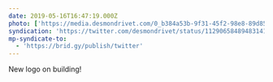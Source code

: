```yaml
---
date: 2019-05-16T16:47:19.000Z
photo: ['https://media.desmondrivet.com/0_b384a53b-9f31-45f2-98e8-89d851c75f9f.jpg']
syndication: 'https://twitter.com/desmondrivet/status/1129065848948314112'
mp-syndicate-to:
  - 'https://brid.gy/publish/twitter'
---
```


New logo on building!  
